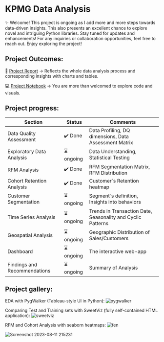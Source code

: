 # KPMG Data Analysis

✨ Welcome! This project is ongoing as I add more and more steps towards data-driven insights. This also presents an excellent chance to explore novel and intriguing Python libraries. Stay tuned for updates and enhancements! For any inquiries or collaboration opportunities, feel free to reach out. Enjoy exploring the project!

## Project Outcomes:

📑 [Project Report](https://github.com/NickTimosh/KPMG_project/blob/main/230805_Project_Report_rev1.pdf) -> Reflects the whole data analysis process and corresponding insights with charts and tables.

💻 [Project Notebook](https://github.com/NickTimosh/KPMG_project/blob/main/kpmg_data.ipynb) -> You are more than welcomed to explore code and visuals. 

## Project progress:

| Section | Status | Comments |
| -------- | -------- | -------- |
| Data Quality Assessment | ✔️ Done | Data Profiling, DQ dimensions, Data Assessment Matrix |
| Exploratory Data Analysis | ⌛ ongoing | Data Understanding, Statistical Testing|
| RFM Analysis | ✔️ Done | RFM Segmentation Matrix, RFM Distribution |
| Cohort Retention Analysis | ✔️ Done | Customer`s Retention heatmap |
| Customer Segmentation | ⌛ ongoing | Segment`s definition, Insights into behaviors |
| Time Series Analysis | ⌛ ongoing | Trends in Transaction Date, Seasonality and Cyclic Patterns|
| Geospatial Analysis | ⌛ ongoing | Geographic Distribution of Sales/Customers|
| Dashboard | ⌛ ongoing | The interactive web-app|
| Findings and Recommendations | ⌛ ongoing | Summary of Analysis |

## Project gallery:

EDA with PygWalker (Tableau-style UI in Python):
![pygwalker](https://github.com/NickTimosh/KPMG_project/assets/116592259/c51a8004-0367-4361-8d85-f043c97cbcce)

Comparing Test and Training sets with SweetViz (fully self-contained HTML application):
![sweetviz](https://github.com/NickTimosh/KPMG_project/assets/116592259/1ee78539-8ba7-48dd-9967-88e022b01661)

RFM and Cohort Analysis with seaborn heatmaps:
![fen](https://github.com/NickTimosh/KPMG_project/assets/116592259/4e7f1d0c-d59e-4ced-aaff-4ad4615bbb6c)

![Screenshot 2023-08-11 215231](https://github.com/NickTimosh/KPMG_project/assets/116592259/708eaf1c-7e8f-4bd1-9232-5c5ff36f013b)




